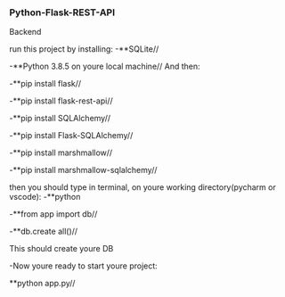 ### Python-Flask-REST-API
Backend 

run this project by installing:
-**SQLite//


-**Python 3.8.5 on youre local machine// 
And then:


-**pip install flask//

-**pip install flask-rest-api//

-**pip install SQLAlchemy//

-**pip install Flask-SQLAlchemy//

-**pip install marshmallow//

-**pip install marshmallow-sqlalchemy//

then you should type in terminal, on youre working directory(pycharm or vscode):
-**python


-**from app import db//

-**db.create all()//

This should create youre DB 

-Now youre ready to start youre project:

**python app.py// 
